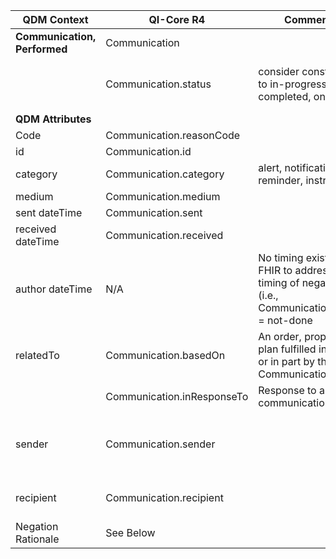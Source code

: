 <table class="grid">
  <thead>
    <tr>
      <th><strong>QDM Context</strong></th>
      <th><strong>QI-Core R4</strong></th>
      <th><strong>Comments</strong></th>
      <th><strong>Conversion</strong></th>
    </tr>
  </thead>
  <tbody>
    <tr>
      <td><strong>Communication, Performed</strong></td>
      <td>Communication</td>
      <td>&nbsp;</td>
    </tr>
    <tr>
      <td>&nbsp;</td>
      <td>Communication.status</td>
      <td>consider constraining to in-progress, completed, on-hold</td>
      <td>If negation rationale is present set to `Communication.CommunicationStatus.NOTDONE` otherwise set to 
     ` Communication.CommunicationStatus.UNKNOWN`</td>
    </tr>
    <tr>
      <td><strong>QDM Attributes</strong></td>
      <td>&nbsp;</td>
      <td>&nbsp;</td>
    </tr>
    <tr>
      <td>Code</td>
      <td>Communication.reasonCode</td>
      <td>&nbsp;</td>
      <td>qdmDataElement.getDataElementCodes()</td>
    </tr>
    <tr>
      <td>id</td>
      <td>Communication.id</td>
      <td>&nbsp;</td>
      <td>qdmDataElement.get_id()</td>
    </tr>
    <tr>
      <td>category</td>
      <td>Communication.category</td>
      <td>alert, notification, reminder, instruction</td>
      <td>qdmDataElement.getCategory()</td>
    </tr>
    <tr>
      <td>medium</td>
      <td>Communication.medium</td>
      <td>&nbsp;</td>
      <td>qdmDataElement.getMedium()</td>
    </tr>
    <tr>
      <td>sent dateTime</td>
      <td>Communication.sent</td>
      <td>&nbsp;</td>
      <td>qdmDataElement.getSentDatetime()</td>
    </tr>
    <tr>
      <td>received dateTime</td>
      <td>Communication.received</td>
      <td>&nbsp;</td>
      <td>qdmDataElement.getReceivedDatetime()</td>
    </tr>
    <tr>
      <td>author dateTime</td>
      <td>N/A</td>
      <td>No timing exists in FHIR to address timing of negation (i.e., Communication.status = not-done</td>
    </tr>
    <tr>
      <td>relatedTo</td>
      <td>Communication.basedOn</td>
      <td>An order, proposal or plan fulfilled in whole or in part by this Communication.</td>
      <td>E.G.. this is example data in  5d63e5c8b848463cab3c7624 which is a QDM::InterventionPerformed  How to map. </td>
    </tr>
    <tr>
      <td>&nbsp;</td>
      <td>Communication.inResponseTo</td>
      <td>Response to a communication</td>
    </tr>
    <tr>
      <td>sender</td>
      <td>Communication.sender</td>
      <td>&nbsp;</td>
         <td>qdmDataElement.getSender  returns a QDM::Practitioner, Fhir wants reference - how to map <br>
          The sender/practitioner  **fwefwe** has this id not a momngo id </td>
    </tr>
    <tr>
      <td>recipient</td>
      <td>Communication.recipient</td>
      <td>&nbsp;</td>
      <td>qdmDataElement.getRecipient()  returns a QDM::Practitioner, Fhir wants reference - how to map </td>
    </tr>
    <tr>
      <td>Negation Rationale</td>
      <td>See Below</td>
       <td>&nbsp;</td>
    </tr>
  </tbody>
</table>